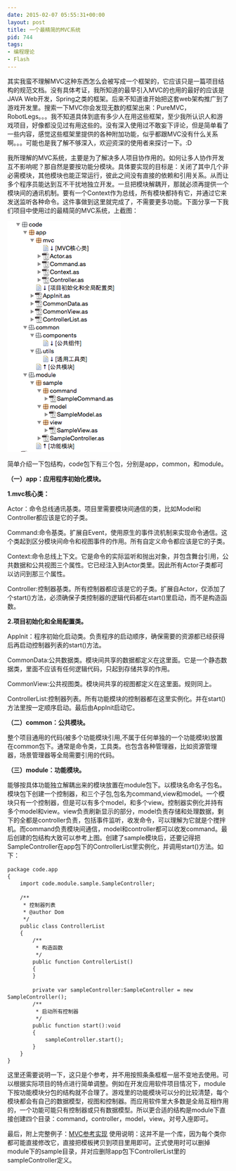 ```yaml
---
date: 2015-02-07 05:55:31+00:00
layout: post
title: 一个最精简的MVC系统
pid: 744
tags:
- 编程理论
- Flash
---
```


其实我蛮不理解MVC这种东西怎么会被写成一个框架的，它应该只是一篇项目结构的规范文档。没有具体考证，我所知道的最早引入MVC的也用的最好的应该是JAVA Web开发，Spring之类的框架。后来不知道谁开始把这套web架构推广到了游戏开发里。搜索一下MVC你会发现无数的框架出来：PureMVC，RobotLegs。。。我不知道具体到底有多少人在用这些框架，至少我所认识人和游戏项目，好像都没见过有用这些的。没有深入使用过不敢妄下评论，但是简单看了一些内容，感觉这些框架里提供的各种附加功能，似乎都跟MVC没有什么关系啊。。。可能也是我了解不够深入，欢迎资深的使用者来探讨一下。:D

我所理解的MVC系统，主要是为了解决多人项目协作用的。如何让多人协作开发互不影响呢？那自然是要按功能分模块。具体要实现的目标是：关闭了其中几个非必需模块，其他模块也能正常运行，彼此之间没有直接的依赖和引用关系。从而让多个程序员能达到互不干扰地独立开发。一旦把模块解耦开，那就必须再提供一个模块间的通讯机制。要有一个Context作为总线，所有模块都持有它，并通过它来发送监听各种命令。这件事做到这里就完成了，不需要更多功能。下面分享一下我们项目中使用过的最精简的MVC系统，上截图：

[![MVC2](/uploads/2015/02/MVC2.png)](/uploads/2015/02/MVC2.png)



简单介绍一下包结构，code包下有三个包，分别是app，common，和module。

**（一）app：应用程序初始化模块。**

**1.mvc核心类：**


Actor：命令总线通讯基类。项目里需要模块间通信的类，比如Model和Controller都应该是它的子类。




Command:命令基类。扩展自Event，使用原生的事件流机制来实现命令通信。这个类起到区分模块间命令和视图事件的作用。所有自定义命令都应该是它的子类。




Context:命令总线上下文。它是命令的实际监听和抛出对象，并包含舞台引用，公共数据和公共视图三个属性。它已经注入到Actor类里。因此所有Actor子类都可以访问到那三个属性。




Controller:控制器基类。所有控制器都应该是它的子类。扩展自Actor，仅添加了个start()方法，必须确保子类控制器的逻辑代码都在start()里启动，而不是构造函数。




**2.项目初始化和全局配置类。**




AppInit：程序初始化启动类。负责程序的启动顺序，确保需要的资源都已经获得后再启动控制器列表的start()方法。




CommonData:公共数据类。模块间共享的数据都定义在这里面。它是一个静态数据类，里面不应该有任何逻辑代码，只起到存储共享的作用。




CommonView:公共视图类。模块间共享的视图都定义在这里面。规则同上。




ControllerList:控制器列表。所有功能模块的控制器都在这里实例化。并在start()方法里按一定顺序启动。最后由AppInit启动它。




**（二）common：公共模块。**




整个项目通用的代码(被多个功能模块引用,不属于任何单独的一个功能模块)放置在common包下。通常是命令类，工具类。也包含各种管理器，比如资源管理器，场景管理器等全局需要引用的代码。




**（三）module：功能模块。**




能够按具体功能独立解耦出来的模块放置在module包下。以模块名命名子包名。模块包下创建一个控制器，和三个子包,包名为command,view和model。一个模块只有一个控制器，但是可以有多个model，和多个view。控制器实例化并持有多个model和view。view负责刷新显示的部分，model负责存储和处理数据，剩下的全都是controller负责，包括事件监听，收发命令，可以理解为它就是个搅拌机。而command负责模块间通信，model和controller都可以收发command。最后创建的包结构大致可以参考上图。创建了sample模块后，还要记得把SampleController在app包下的ControllerList里实例化，并调用start()方法。如下：




    
    
    package code.app
    {
    	import code.module.sample.SampleController;
    
    	/**
    	 * 控制器列表
    	 * @author Dom
    	 */
    	public class ControllerList
    	{
    		/**
    		 * 构造函数
    		 */		
    		public function ControllerList()
    		{
    		}
    
    		private var sampleController:SampleController = new SampleController();
    		/**
    		 * 启动所有控制器
    		 */		
    		public function start():void
    		{
    			sampleController.start();
    		}
    	}
    }


这里还需要说明一下，这只是个参考，并不用按照条条框框一层不变地去使用。可以根据实际项目的特点进行简单调整。例如在开发应用软件项目情况下，module下按功能模块分包的结构就不合理了。游戏里的功能模块可以分的比较清楚，每个模块都会有自己的数据模型，视图和控制器。而应用软件里大多数是全局互相作用的，一个功能可能只有控制器或只有数据模型。所以更合适的结构是module下直接创建四个目录：command，controller，model，view。对号入座即可。

最后，附上完整例子：[MVC参考实现](/uploads/2015/02/MVC参考实现.zip) 使用说明：这并不是一个库，因为每个类你都可能直接修改它，直接把模板拷贝到项目里用即可。正式使用时可以删掉module下的sample目录，并对应删除app包下ControllerList里的sampleController定义。
